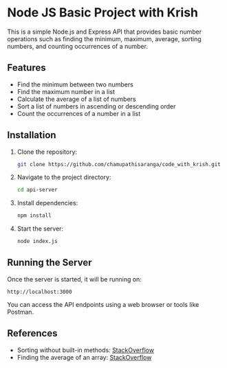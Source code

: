 # Node JS Basic Project with Krish

This is a simple Node.js and Express API that provides basic number operations such as finding the minimum, maximum, average, sorting numbers, and counting occurrences of a number.

## Features
- Find the minimum between two numbers
- Find the maximum number in a list
- Calculate the average of a list of numbers
- Sort a list of numbers in ascending or descending order
- Count the occurrences of a number in a list

## Installation

1. Clone the repository:
   ```sh
   git clone https://github.com/chamupathisaranga/code_with_krish.git
   ```
2. Navigate to the project directory:
   ```sh
   cd api-server
   ```
3. Install dependencies:
   ```sh
   npm install
   ```
4. Start the server:
   ```sh
   node index.js
   ```

## Running the Server
Once the server is started, it will be running on:
```
http://localhost:3000
```
You can access the API endpoints using a web browser or tools like Postman.

## References
- Sorting without built-in methods: [StackOverflow](https://stackoverflow.com/questions/33266885/sort-string-without-any-builtin-methods)
- Finding the average of an array: [StackOverflow](https://stackoverflow.com/questions/29544371/finding-the-average-of-an-array-using-js)

